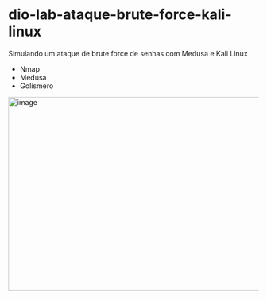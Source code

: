 # dio-lab-ataque-brute-force-kali-linux
Simulando um ataque de brute force de senhas com Medusa e Kali Linux
- Nmap
- Medusa
- Golismero
  
<img width="740" height="390" alt="image" src="https://github.com/user-attachments/assets/00568f40-ea47-4faa-937b-059c8e1df568" />

  
